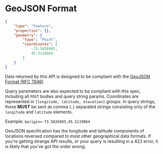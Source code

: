 # GeoJSON Format

```json
{
    "type": "Feature",
    "properties": {},
    "geometry": {
        "type": "Point",
        "coordinates": [
            -73.5826985,
            45.5119864
        ]
    }
}
```

Data returned by this API is designed to be compliant with the 
[GeoJSON Format (RFC 7946)](https://tools.ietf.org/html/rfc7946)

Query parameters are also expected to be compliant with this spec, including all `POST` bodies and query string params.
Coordinates are represented in `[longitude, latitude, elevation]` groups. In query strings, these **MUST** be sent as
comma (`,`) separated strings consisting only of the `longitude` and `latitude` elements.

Example: `&origin=-73.5826985,45.5119864`

<aside class="warning">
  GeoJSON specification has the longitude and latitude components of locations reversed compared to most other
  geographical data formats. If you're getting strange API results, or your query is resulting in a 422 error, it is
  likely that you've got the order wrong.
</aside>
